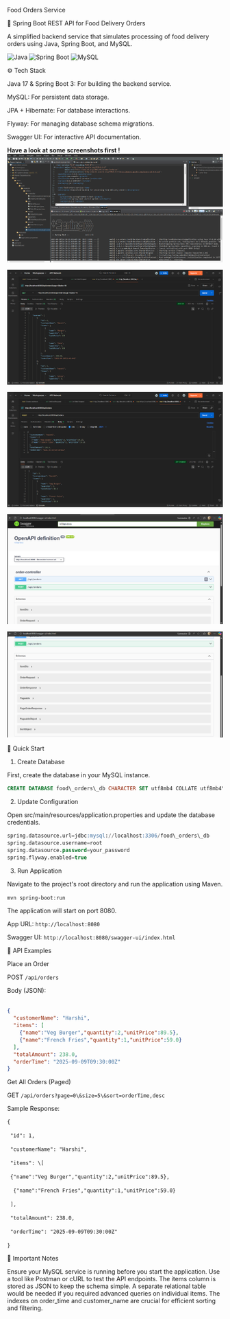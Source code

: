 Food Orders Service

🍔 Spring Boot REST API for Food Delivery Orders

A simplified backend service that simulates processing of food delivery orders using Java, Spring Boot, and MySQL.

![Java](https://img.shields.io/badge/Java-17-blue) 
![Spring Boot](https://img.shields.io/badge/SpringBoot-3-brightgreen) 
![MySQL](https://img.shields.io/badge/Database-MySQL-orange)

⚙️ Tech Stack

Java 17 \& Spring Boot 3: For building the backend service.

MySQL: For persistent data storage.

JPA + Hibernate: For database interactions.

Flyway: For managing database schema migrations.

Swagger UI: For interactive API documentation.

**Have a look at some screenshots first !**
![Console](https://github.com/Harshita-Paliwal/food-orders-service/blob/70e1d8f6e81b89a41c055df8d6cdaae43c55d663/images/console.png)

![GET](https://github.com/Harshita-Paliwal/food-orders-service/blob/70e1d8f6e81b89a41c055df8d6cdaae43c55d663/images/Postman-get.png)

![POST](https://github.com/Harshita-Paliwal/food-orders-service/blob/70e1d8f6e81b89a41c055df8d6cdaae43c55d663/images/postman-post.png)

![SWAGGER](https://github.com/Harshita-Paliwal/food-orders-service/blob/70e1d8f6e81b89a41c055df8d6cdaae43c55d663/images/Swagger.png)

![SWAGGER1](https://github.com/Harshita-Paliwal/food-orders-service/blob/70e1d8f6e81b89a41c055df8d6cdaae43c55d663/images/Swagger1.png)

🚀 Quick Start

1. Create Database

First, create the database in your MySQL instance.


```sql
CREATE DATABASE food\_orders\_db CHARACTER SET utf8mb4 COLLATE utf8mb4\_0900\_ai\_ci;
```


2. Update Configuration

Open src/main/resources/application.properties and update the database credentials.
```sql
spring.datasource.url=jdbc:mysql://localhost:3306/food\_orders\_db
spring.datasource.username=root
spring.datasource.password=your_password
spring.flyway.enabled=true
```


3. Run Application

Navigate to the project's root directory and run the application using Maven.

`mvn spring-boot:run`

The application will start on port 8080.



App URL: `http://localhost:8080`



Swagger UI: `http://localhost:8080/swagger-ui/index.html`



📡 API Examples

Place an Order

POST `/api/orders`



Body (JSON):


```json

{
  "customerName": "Harshi",
  "items": [
    {"name":"Veg Burger","quantity":2,"unitPrice":89.5},
    {"name":"French Fries","quantity":1,"unitPrice":59.0}
  ],
  "totalAmount": 238.0,
  "orderTime": "2025-09-09T09:30:00Z"
}
```


Get All Orders (Paged)

GET `/api/orders?page=0\&size=5\&sort=orderTime,desc`



Sample Response:
```
{

 "id": 1,

 "customerName": "Harshi",

 "items": \[

 {"name":"Veg Burger","quantity":2,"unitPrice":89.5},

  {"name":"French Fries","quantity":1,"unitPrice":59.0}

 ],

 "totalAmount": 238.0,

 "orderTime": "2025-09-09T09:30:00Z"

}
```


📌 Important Notes

Ensure your MySQL service is running before you start the application.
Use a tool like Postman or cURL to test the API endpoints.
The items column is stored as JSON to keep the schema simple. A separate relational table would be needed if you required advanced queries on individual items.
The indexes on order\_time and customer\_name are crucial for efficient sorting and filtering.

